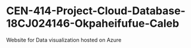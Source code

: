 # CEN-414-Project-Cloud-Database-18CJ024146-Okpaheifufue-Caleb
Website for Data visualization hosted on Azure
